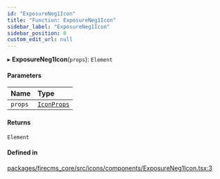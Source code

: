 ```yaml
---
id: "ExposureNeg1Icon"
title: "Function: ExposureNeg1Icon"
sidebar_label: "ExposureNeg1Icon"
sidebar_position: 0
custom_edit_url: null
---
```


▸ **ExposureNeg1Icon**(`props`): `Element`

#### Parameters

| Name | Type |
| :------ | :------ |
| `props` | [`IconProps`](../types/IconProps.md) |

#### Returns

`Element`

#### Defined in

[packages/firecms_core/src/icons/components/ExposureNeg1Icon.tsx:3](https://github.com/FireCMSco/firecms/blob/d45f3739/packages/firecms_core/src/icons/components/ExposureNeg1Icon.tsx#L3)
